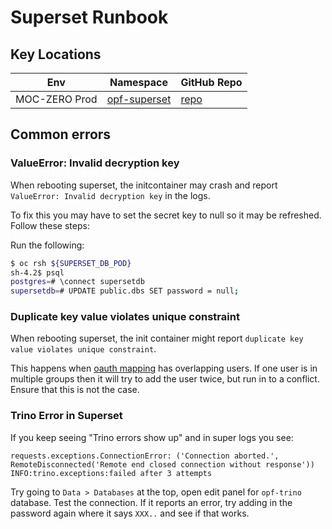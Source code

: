 # Superset Runbook

## Key Locations

| Env                                    | Namespace                     |GitHub Repo                     |
|----------------------------------------|-------------------------------|--------------------------------|
| MOC-ZERO Prod                          | [opf-superset][superset]      | [repo][repo]                   |



## Common errors



### ValueError: Invalid decryption key

When rebooting superset, the initcontainer may crash and report `ValueError: Invalid decryption key` in the logs.

To fix this you may have to set the secret key to null so it may be refreshed. Follow these steps:

Run the following:

```bash
$ oc rsh ${SUPERSET_DB_POD}
sh-4.2$ psql
postgres=# \connect supersetdb
supersetdb=# UPDATE public.dbs SET password = null;
```

### Duplicate key value violates unique constraint

When rebooting superset, the init container might report `duplicate key value violates unique constraint`.

This happens when [oauth mapping][oauth-mapping] has overlapping users. If one user is in multiple groups then it will
try to add the user twice, but run in to a conflict. Ensure that this is not the case.

### Trino Error in Superset

If you keep seeing "Trino errors show up" and in super logs you see:
```
requests.exceptions.ConnectionError: ('Connection aborted.', RemoteDisconnected('Remote end closed connection without response'))
INFO:trino.exceptions:failed after 3 attempts
```
Try going to `Data > Databases` at the top, open edit panel for `opf-trino` database. Test the connection.
If it reports an error, try adding in the password again where it says `XXX..` and see if that works.


[oauth-mapping]: https://github.com/operate-first/apps/blob/master/odh-manifests/zero/superset/base/secret.yaml#L29
[superset]: superset
[repo]: https://github.com/operate-first/apps/tree/master/odh/overlays/moc/zero/kafka
